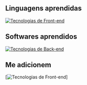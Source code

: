 ## Linguagens aprendidas

[![Tecnologias de Front-end](https://skillicons.dev/icons?i=html,css,js)](https://skillicons.dev)

## Softwares aprendidos

[![Tecnologias de Back-end](https://skillicons.dev/icons?i=c,cpp,aws)](https://skillicons.dev)

## Me adicionem

[![Tecnologias de Front-end](https://cdn3.iconfinder.com/data/icons/logos-and-brands-adobe/512/267_Python-512.png)]





